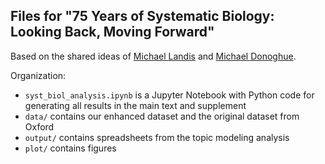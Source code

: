 
## Files for "75 Years of Systematic Biology: Looking Back, Moving Forward"

Based on the shared ideas of [Michael Landis](michael.landis@wustl.edu) and [Michael Donoghue](michael.donoghue@yale.edu).

Organization:
- `syst_biol_analysis.ipynb` is a Jupyter Notebook with Python code for generating all results in the main text and supplement
- `data/` contains our enhanced dataset and the original dataset from Oxford
- `output/` contains spreadsheets from the topic modeling analysis
- `plot/` contains figures

